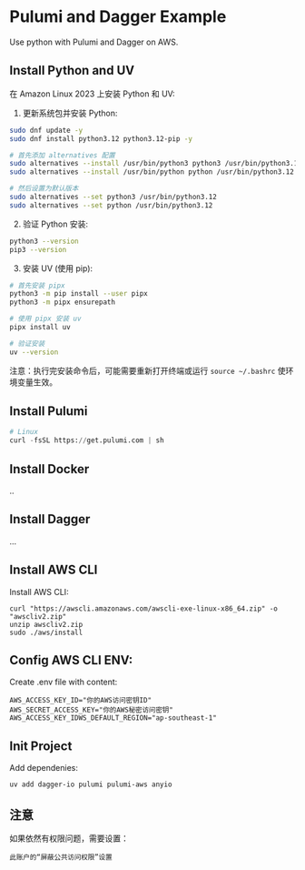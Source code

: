 # Pulumi and Dagger Example

Use python with Pulumi and Dagger on AWS.

## Install Python and UV

在 Amazon Linux 2023 上安装 Python 和 UV:

1. 更新系统包并安装 Python:

```bash
sudo dnf update -y
sudo dnf install python3.12 python3.12-pip -y

# 首先添加 alternatives 配置
sudo alternatives --install /usr/bin/python3 python3 /usr/bin/python3.12 1
sudo alternatives --install /usr/bin/python python /usr/bin/python3.12 1

# 然后设置为默认版本
sudo alternatives --set python3 /usr/bin/python3.12
sudo alternatives --set python /usr/bin/python3.12
```

2. 验证 Python 安装:

```bash
python3 --version
pip3 --version
```

3. 安装 UV (使用 pip):
```bash
# 首先安装 pipx
python3 -m pip install --user pipx
python3 -m pipx ensurepath

# 使用 pipx 安装 uv
pipx install uv

# 验证安装
uv --version
```

注意：执行完安装命令后，可能需要重新打开终端或运行 `source ~/.bashrc` 使环境变量生效。

## Install Pulumi

```py
# Linux
curl -fsSL https://get.pulumi.com | sh
```

## Install Docker

..

## Install Dagger

...

## Install AWS CLI

Install AWS CLI:

```
curl "https://awscli.amazonaws.com/awscli-exe-linux-x86_64.zip" -o "awscliv2.zip"
unzip awscliv2.zip
sudo ./aws/install
```

## Config AWS CLI ENV:

Create .env file with content:

```
AWS_ACCESS_KEY_ID="你的AWS访问密钥ID"
AWS_SECRET_ACCESS_KEY="你的AWS秘密访问密钥"
AWS_ACCESS_KEY_IDWS_DEFAULT_REGION="ap-southeast-1"
```

## Init Project

Add dependenies:

```
uv add dagger-io pulumi pulumi-aws anyio
```

## 注意

如果依然有权限问题，需要设置：

```
此账户的“屏蔽公共访问权限”设置
```